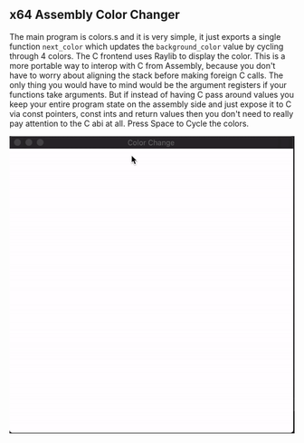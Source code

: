 ## x64 Assembly Color Changer
The main program is colors.s and it is very simple, it just exports a single function `next_color` which updates the `background_color` value by cycling through 4 colors. The C frontend uses Raylib to display the color. This is a more portable way to interop with C from Assembly, because you don't have to worry about aligning the stack before making foreign C calls. The only thing you would have to mind would be the argument registers if your functions take arguments. But if instead of having C pass around values you keep your entire program state on the assembly side and just expose it to C via const pointers, const ints and return values then you don't need to really pay attention to the C abi at all. Press Space to Cycle the colors.

![](demo.gif)
